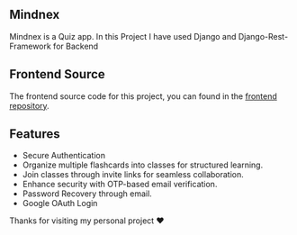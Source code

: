 ## Mindnex

Mindnex is a Quiz app. In this Project I have used Django and Django-Rest-Framework for Backend

## Frontend Source

The frontend source code for this project, you can found in the [frontend repository]([https://github.com/nammtrong023/quiz-fe](https://github.com/nammtrong023/flashcard)).

## Features

-   Secure Authentication
-   Organize multiple flashcards into classes for structured learning.
-   Join classes through invite links for seamless collaboration.
-   Enhance security with OTP-based email verification.
-   Password Recovery through email.
-   Google OAuth Login

Thanks for visiting my personal project ❤️

